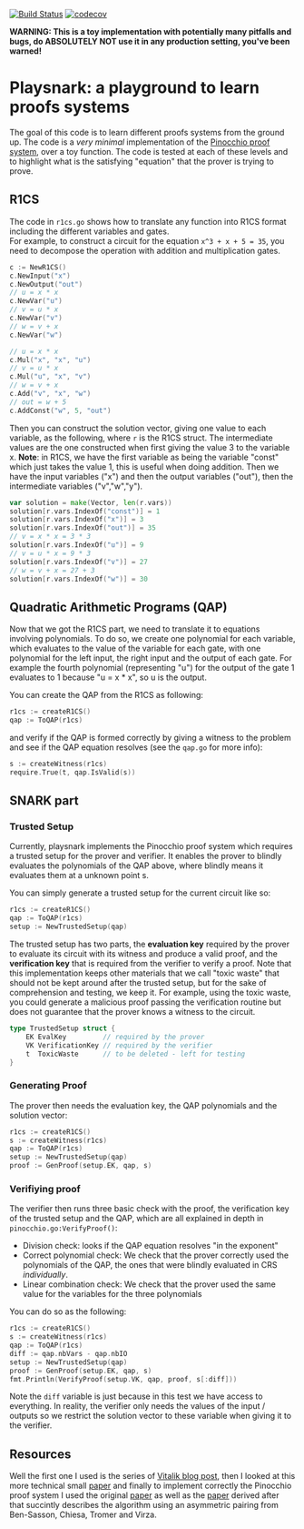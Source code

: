 [![Build Status](https://travis-ci.com/nikkolasg/playsnark.svg?branch=master)](https://travis-ci.com/nikkolasg/playsnark)
[![codecov](https://codecov.io/gh/nikkolasg/playsnark/branch/master/graph/badge.svg?token=F29VQZ22KO)](undefined)

**WARNING: This is a toy implementation with potentially many pitfalls and bugs, do ABSOLUTELY NOT use it in any production setting, you've been warned!**

# Playsnark: a playground to learn proofs systems

The goal of this code is to learn different proofs systems from the
ground up. The code is a _very minimal_ implementation of the [Pinocchio proof
system](https://eprint.iacr.org/2013/879.pdf), over a toy function. 
The code is tested at each of these levels and to highlight what is the
satisfying "equation" that the prover is trying to prove.

## R1CS

The code in `r1cs.go` shows how to translate any function into R1CS format including the 
different variables and gates.  
For example, to construct a circuit for the equation `x^3 + x + 5 = 35`, you
need to decompose the operation with addition and multiplication gates.
```go
c := NewR1CS()
c.NewInput("x")
c.NewOutput("out")
// u = x * x
c.NewVar("u")
// v = u * x
c.NewVar("v")
// w = v + x
c.NewVar("w")

// u = x * x
c.Mul("x", "x", "u")
// v = u * x
c.Mul("u", "x", "v")
// w = v + x
c.Add("v", "x", "w")
// out = w + 5
c.AddConst("w", 5, "out")
```

Then you can construct the solution vector, giving one value to each variable,
as the following, where `r` is the R1CS struct. The intermediate values are the
one constructed when first giving the value 3 to the variable x.
**Note**: in R1CS, we have the first variable as being the variable "const"
which just takes the value 1, this is useful when doing addition. Then we have
the input variables ("x") and then the output variables ("out"), then the
intermediate variables ("v","w","y").
```go
var solution = make(Vector, len(r.vars))
solution[r.vars.IndexOf("const")] = 1
solution[r.vars.IndexOf("x")] = 3
solution[r.vars.IndexOf("out")] = 35
// v = x * x = 3 * 3
solution[r.vars.IndexOf("u")] = 9
// v = u * x = 9 * 3
solution[r.vars.IndexOf("v")] = 27
// w = v + x = 27 + 3
solution[r.vars.IndexOf("w")] = 30
```

## Quadratic Arithmetic Programs (QAP)

Now that we got the R1CS part, we need to translate it to equations involving
polynomials. To do so, we create one polynomial for each variable, which
evaluates to the value of the variable for each gate, with one polynomial for
the left input, the right input and the output of each gate. For example the fourth
polynomial (representing "u") for the output of the gate 1 evaluates to 1
because "u = x * x", so u is the output.

You can create the QAP from the R1CS as following:
```go
r1cs := createR1CS()
qap := ToQAP(r1cs)
```
and verify if the QAP is formed correctly by giving a witness to the problem and
see if the QAP equation resolves (see the `qap.go` for more info):
```go
s := createWitness(r1cs)
require.True(t, qap.IsValid(s))
```

## SNARK part

### Trusted Setup

Currently, playsnark implements the Pinocchio proof system which requires a
trusted setup for the prover and verifier. It enables the prover to blindly
evaluates the polynomials of the QAP above, where blindly means it evaluates
them at a unknown point s.

You can simply generate a trusted setup for the current circuit like so:
```go
r1cs := createR1CS()
qap := ToQAP(r1cs)
setup := NewTrustedSetup(qap)
```

The trusted setup has two parts, the **evaluation key** required by the prover
to evaluate its circuit with its witness and produce a valid proof, and the
**verification key** that is required from the verifier to verify a proof.
Note that this implementation keeps other materials that we call "toxic waste"
that should not be kept around after the trusted setup, but for the sake of
comprehension and testing, we keep it. For example, using the toxic waste, you
could generate a malicious proof passing the verification routine but does not
guarantee that the prover knows a witness to the circuit.
```go
type TrustedSetup struct {
	EK EvalKey         // required by the prover
	VK VerificationKey // required by the verifier
	t  ToxicWaste      // to be deleted - left for testing
}
```

### Generating Proof

The prover then needs the evaluation key, the QAP polynomials and the solution
vector:
```go
r1cs := createR1CS()
s := createWitness(r1cs)
qap := ToQAP(r1cs)
setup := NewTrustedSetup(qap)
proof := GenProof(setup.EK, qap, s)

```

### Verifiying proof

The verifier then runs three basic check with the proof, the verification key of
the trusted setup and the QAP, which are all explained in depth in
`pinocchio.go:VerifyProof()`:
* Division check: looks if the QAP equation resolves "in the exponent"
* Correct polynomial check: We check that the prover correctly used the
  polynomials of the QAP, the ones that were blindly evaluated in CRS
  _individually_.
* Linear combination check: We check that the prover used the same value for the
  variables for the three polynomials 

You can do so as the following: 
```go
r1cs := createR1CS()
s := createWitness(r1cs)
qap := ToQAP(r1cs)
diff := qap.nbVars - qap.nbIO
setup := NewTrustedSetup(qap)
proof := GenProof(setup.EK, qap, s)
fmt.Println(VerifyProof(setup.VK, qap, proof, s[:diff]))
```

Note the `diff` variable is just because in this test we have access to
everything. In reality, the verifier only needs the values of the input /
outputs so we restrict the solution vector to these variable when giving it to
the verifier.


## Resources

Well the first one I used is the series of [Vitalik blog post](https://medium.com/@VitalikButerin/quadratic-arithmetic-programs-from-zero-to-hero-f6d558cea649), then I looked at this more technical small [paper](https://chriseth.github.io/notes/articles/zksnarks/zksnarks.pdf) and finally to implement correctly the Pinocchio proof system I used the original [paper](https://eprint.iacr.org/2013/879.pdf) as well as the [paper](https://eprint.iacr.org/2013/879.pdf) derived after that succintly describes the algorithm using an asymmetric pairing from Ben-Sasson, Chiesa, Tromer and Virza.
